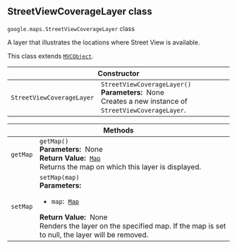 <h2 id="StreetViewCoverageLayer"> StreetViewCoverageLayer class </h2><p>
<code><span itemprop="path">google.maps</span>.<span itemprop="name">StreetViewCoverageLayer</span></code>
class
</p><p>A layer that illustrates the locations where Street View is available.</p><p>This class extends
<code><a href="https://github.com/amenadiel/google-maps-documentation/blob/master/docs/MVCObject.md">MVCObject</a></code>.
</p><div class="devsite-table-wrapper"><table class="constructors responsive" summary="class StreetViewCoverageLayer - Constructor">
<thead>
<tr><th colspan="2" id="StreetViewCoverageLayer.constructor">Constructor</th>
</tr></thead>
<tbody>
<tr>
<td><code><span>StreetViewCoverageLayer</span></code></td>
<td><div><code>StreetViewCoverageLayer()</code></div>
<div class="desc"><strong>Parameters:</strong>&nbsp; None</div>
<div class="desc">Creates a new instance of <code>StreetViewCoverageLayer</code>.</div></td>
</tr>
</tbody>
</table></div><div class="devsite-table-wrapper"><table class="methods responsive" summary="class StreetViewCoverageLayer - Methods">
<thead>
<tr><th colspan="2">Methods</th>
</tr></thead>
<tbody>
<tr id="StreetViewCoverageLayer.getMap">
<td><code><span>getMap</span></code></td>
<td><div><code>getMap()</code></div>
<div class="desc"><strong>Parameters:</strong>&nbsp; None</div>
<div class="desc"><strong>Return Value:</strong>&nbsp; <code><a href="https://github.com/amenadiel/google-maps-documentation/blob/master/docs/Map.md">Map</a></code></div>
<div class="desc">Returns the map on which this layer is displayed.</div></td>
</tr>
<tr id="StreetViewCoverageLayer.setMap">
<td><code><span>setMap</span></code></td>
<td><div><code>setMap(map)</code></div>
<div class="desc"><strong>Parameters:</strong>&nbsp; <ul>
<li><code>map</code>:&nbsp; <code><a href="https://github.com/amenadiel/google-maps-documentation/blob/master/docs/Map.md">Map</a></code></li>
</ul></div>
<div class="desc"><strong>Return Value:</strong>&nbsp; None</div>
<div class="desc">Renders the layer on the specified map. If the map is set to null, the layer will be removed.</div></td>
</tr>
</tbody>
</table></div>